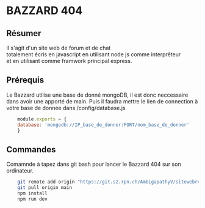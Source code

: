 # **BAZZARD 404**

## Résumer
Il s'agit d'un site web de forum et de chat<br>
totalement écris en javascript en utilisant node js comme interprêteur<br>
et en utilisant comme framwork principal express.

## Prérequis
Le Bazzard utilise une base de donné mongoDB, il est donc neccessaire dans avoir une apporté de main.
Puis il faudra mettre le lien de connection à votre base de donnée dans /config/database.js
```javascript
    module.exports = {
    database: 'mongodb://IP_base_de_donner:PORT/nom_base_de_donner'
    }
```

## Commandes
Comamnde à tapez dans git bash pour lancer le Bazzard 404 sur son ordinateur.
```bash
    git remote add origin "https://git.s2.rpn.ch/AmbigapathyV/sitewebroom.git"
    git pull origin main
    npm install
    npm run dev
```
